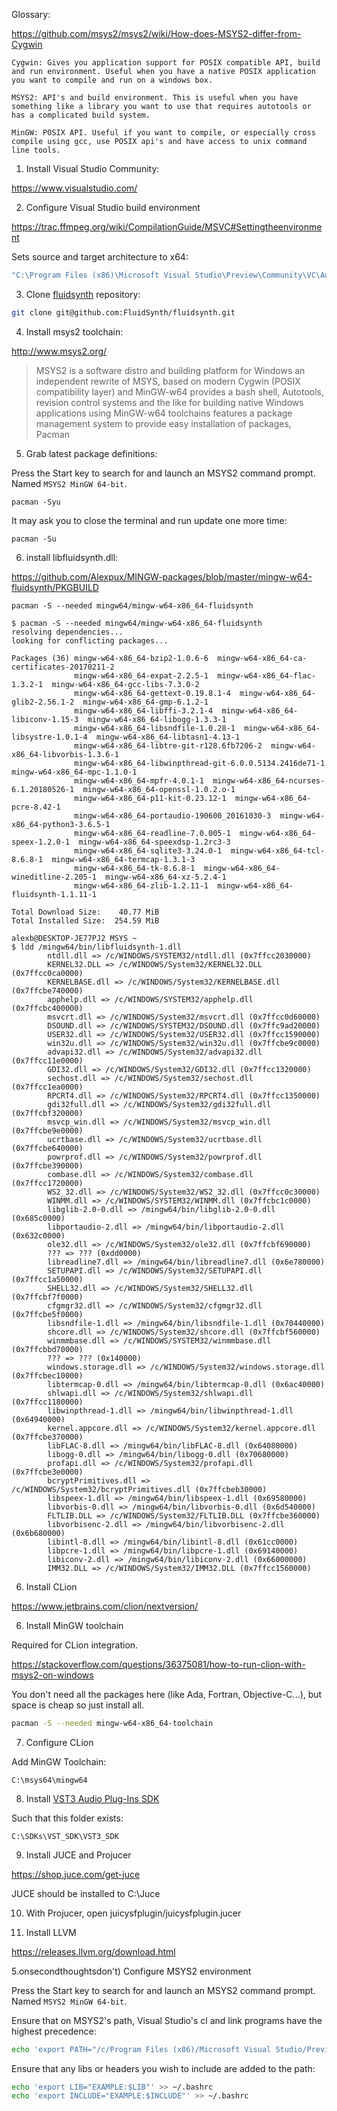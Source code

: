 Glossary:

https://github.com/msys2/msys2/wiki/How-does-MSYS2-differ-from-Cygwin

```
Cygwin: Gives you application support for POSIX compatible API, build and run environment. Useful when you have a native POSIX application you want to compile and run on a windows box.

MSYS2: API's and build environment. This is useful when you have something like a library you want to use that requires autotools or has a complicated build system.

MinGW: POSIX API. Useful if you want to compile, or especially cross compile using gcc, use POSIX api's and have access to unix command line tools.
```


1) Install Visual Studio Community:

https://www.visualstudio.com/

2) Configure Visual Studio build environment

https://trac.ffmpeg.org/wiki/CompilationGuide/MSVC#Settingtheenvironment

Sets source and target architecture to x64:

```cmd
"C:\Program Files (x86)\Microsoft Visual Studio\Preview\Community\VC\Auxiliary\Build\vcvarsall.bat" x64
```

3) Clone [fluidsynth](https://github.com/FluidSynth/fluidsynth) repository:

```bash
git clone git@github.com:FluidSynth/fluidsynth.git
```

4) Install msys2 toolchain:

http://www.msys2.org/

> MSYS2 is a software distro and building platform for Windows
> an independent rewrite of MSYS, based on modern Cygwin (POSIX compatibility layer) and MinGW-w64
> provides a bash shell, Autotools, revision control systems and the like for building native Windows applications using MinGW-w64 toolchains
> features a package management system to provide easy installation of packages, Pacman

5) Grab latest package definitions:

Press the Start key to search for and launch an MSYS2 command prompt. Named `MSYS2 MinGW 64-bit`.

```
pacman -Syu
```

It may ask you to close the terminal and run update one more time:

```
pacman -Su
```

6) install libfluidsynth.dll:

https://github.com/Alexpux/MINGW-packages/blob/master/mingw-w64-fluidsynth/PKGBUILD

```
pacman -S --needed mingw64/mingw-w64-x86_64-fluidsynth
```

```
$ pacman -S --needed mingw64/mingw-w64-x86_64-fluidsynth
resolving dependencies...
looking for conflicting packages...

Packages (36) mingw-w64-x86_64-bzip2-1.0.6-6  mingw-w64-x86_64-ca-certificates-20170211-2
              mingw-w64-x86_64-expat-2.2.5-1  mingw-w64-x86_64-flac-1.3.2-1  mingw-w64-x86_64-gcc-libs-7.3.0-2
              mingw-w64-x86_64-gettext-0.19.8.1-4  mingw-w64-x86_64-glib2-2.56.1-2  mingw-w64-x86_64-gmp-6.1.2-1
              mingw-w64-x86_64-libffi-3.2.1-4  mingw-w64-x86_64-libiconv-1.15-3  mingw-w64-x86_64-libogg-1.3.3-1
              mingw-w64-x86_64-libsndfile-1.0.28-1  mingw-w64-x86_64-libsystre-1.0.1-4  mingw-w64-x86_64-libtasn1-4.13-1
              mingw-w64-x86_64-libtre-git-r128.6fb7206-2  mingw-w64-x86_64-libvorbis-1.3.6-1
              mingw-w64-x86_64-libwinpthread-git-6.0.0.5134.2416de71-1  mingw-w64-x86_64-mpc-1.1.0-1
              mingw-w64-x86_64-mpfr-4.0.1-1  mingw-w64-x86_64-ncurses-6.1.20180526-1  mingw-w64-x86_64-openssl-1.0.2.o-1
              mingw-w64-x86_64-p11-kit-0.23.12-1  mingw-w64-x86_64-pcre-8.42-1
              mingw-w64-x86_64-portaudio-190600_20161030-3  mingw-w64-x86_64-python3-3.6.5-1
              mingw-w64-x86_64-readline-7.0.005-1  mingw-w64-x86_64-speex-1.2.0-1  mingw-w64-x86_64-speexdsp-1.2rc3-3
              mingw-w64-x86_64-sqlite3-3.24.0-1  mingw-w64-x86_64-tcl-8.6.8-1  mingw-w64-x86_64-termcap-1.3.1-3
              mingw-w64-x86_64-tk-8.6.8-1  mingw-w64-x86_64-wineditline-2.205-1  mingw-w64-x86_64-xz-5.2.4-1
              mingw-w64-x86_64-zlib-1.2.11-1  mingw-w64-x86_64-fluidsynth-1.1.11-1

Total Download Size:    40.77 MiB
Total Installed Size:  254.59 MiB
```

```
alexb@DESKTOP-JE77PJ2 MSYS ~
$ ldd /mingw64/bin/libfluidsynth-1.dll
        ntdll.dll => /c/WINDOWS/SYSTEM32/ntdll.dll (0x7ffcc2030000)
        KERNEL32.DLL => /c/WINDOWS/System32/KERNEL32.DLL (0x7ffcc0ca0000)
        KERNELBASE.dll => /c/WINDOWS/System32/KERNELBASE.dll (0x7ffcbe740000)
        apphelp.dll => /c/WINDOWS/SYSTEM32/apphelp.dll (0x7ffcbc400000)
        msvcrt.dll => /c/WINDOWS/System32/msvcrt.dll (0x7ffcc0d60000)
        DSOUND.dll => /c/WINDOWS/SYSTEM32/DSOUND.dll (0x7ffc9ad20000)
        USER32.dll => /c/WINDOWS/System32/USER32.dll (0x7ffcc1590000)
        win32u.dll => /c/WINDOWS/System32/win32u.dll (0x7ffcbe9c0000)
        advapi32.dll => /c/WINDOWS/System32/advapi32.dll (0x7ffcc11e0000)
        GDI32.dll => /c/WINDOWS/System32/GDI32.dll (0x7ffcc1320000)
        sechost.dll => /c/WINDOWS/System32/sechost.dll (0x7ffcc1ea0000)
        RPCRT4.dll => /c/WINDOWS/System32/RPCRT4.dll (0x7ffcc1350000)
        gdi32full.dll => /c/WINDOWS/System32/gdi32full.dll (0x7ffcbf320000)
        msvcp_win.dll => /c/WINDOWS/System32/msvcp_win.dll (0x7ffcbe9e0000)
        ucrtbase.dll => /c/WINDOWS/System32/ucrtbase.dll (0x7ffcbe640000)
        powrprof.dll => /c/WINDOWS/System32/powrprof.dll (0x7ffcbe390000)
        combase.dll => /c/WINDOWS/System32/combase.dll (0x7ffcc1720000)
        WS2_32.dll => /c/WINDOWS/System32/WS2_32.dll (0x7ffcc0c30000)
        WINMM.dll => /c/WINDOWS/SYSTEM32/WINMM.dll (0x7ffcbc1c0000)
        libglib-2.0-0.dll => /mingw64/bin/libglib-2.0-0.dll (0x685c0000)
        libportaudio-2.dll => /mingw64/bin/libportaudio-2.dll (0x632c0000)
        ole32.dll => /c/WINDOWS/System32/ole32.dll (0x7ffcbf690000)
        ??? => ??? (0xdd0000)
        libreadline7.dll => /mingw64/bin/libreadline7.dll (0x6e780000)
        SETUPAPI.dll => /c/WINDOWS/System32/SETUPAPI.dll (0x7ffcc1a50000)
        SHELL32.dll => /c/WINDOWS/System32/SHELL32.dll (0x7ffcbf7f0000)
        cfgmgr32.dll => /c/WINDOWS/System32/cfgmgr32.dll (0x7ffcbe5f0000)
        libsndfile-1.dll => /mingw64/bin/libsndfile-1.dll (0x70440000)
        shcore.dll => /c/WINDOWS/System32/shcore.dll (0x7ffcbf560000)
        winmmbase.dll => /c/WINDOWS/SYSTEM32/winmmbase.dll (0x7ffcbbd70000)
        ??? => ??? (0x140000)
        windows.storage.dll => /c/WINDOWS/System32/windows.storage.dll (0x7ffcbec10000)
        libtermcap-0.dll => /mingw64/bin/libtermcap-0.dll (0x6ac40000)
        shlwapi.dll => /c/WINDOWS/System32/shlwapi.dll (0x7ffcc1180000)
        libwinpthread-1.dll => /mingw64/bin/libwinpthread-1.dll (0x64940000)
        kernel.appcore.dll => /c/WINDOWS/System32/kernel.appcore.dll (0x7ffcbe370000)
        libFLAC-8.dll => /mingw64/bin/libFLAC-8.dll (0x64080000)
        libogg-0.dll => /mingw64/bin/libogg-0.dll (0x70680000)
        profapi.dll => /c/WINDOWS/System32/profapi.dll (0x7ffcbe3e0000)
        bcryptPrimitives.dll => /c/WINDOWS/System32/bcryptPrimitives.dll (0x7ffcbeb30000)
        libspeex-1.dll => /mingw64/bin/libspeex-1.dll (0x69580000)
        libvorbis-0.dll => /mingw64/bin/libvorbis-0.dll (0x6d540000)
        FLTLIB.DLL => /c/WINDOWS/System32/FLTLIB.DLL (0x7ffcbe360000)
        libvorbisenc-2.dll => /mingw64/bin/libvorbisenc-2.dll (0x6b680000)
        libintl-8.dll => /mingw64/bin/libintl-8.dll (0x61cc0000)
        libpcre-1.dll => /mingw64/bin/libpcre-1.dll (0x69140000)
        libiconv-2.dll => /mingw64/bin/libiconv-2.dll (0x66000000)
        IMM32.DLL => /c/WINDOWS/System32/IMM32.DLL (0x7ffcc1560000)
```

6) Install CLion

https://www.jetbrains.com/clion/nextversion/

6) Install MinGW toolchain

Required for CLion integration.

https://stackoverflow.com/questions/36375081/how-to-run-clion-with-msys2-on-windows

You don't need all the packages here (like Ada, Fortran, Objective-C...), but space is cheap so just install all.

```bash
pacman -S --needed mingw-w64-x86_64-toolchain
```

7) Configure CLion

Add MinGW Toolchain:

```
C:\msys64\mingw64
```

8) Install [VST3 Audio Plug-Ins SDK](https://www.steinberg.net/en/company/developers.html)

Such that this folder exists:

```
C:\SDKs\VST_SDK\VST3_SDK
```

9) Install JUCE and Projucer

https://shop.juce.com/get-juce

JUCE should be installed to C:\\Juce

10) With Projucer, open juicysfplugin/juicysfplugin.jucer


10) Install LLVM

https://releases.llvm.org/download.html


5.onsecondthoughtsdon't) Configure MSYS2 environment

Press the Start key to search for and launch an MSYS2 command prompt. Named `MSYS2 MinGW 64-bit`.

Ensure that on MSYS2's path, Visual Studio's cl and link programs have the highest precedence:

```bash
echo 'export PATH="/c/Program Files (x86)/Microsoft Visual Studio/Preview/Community/VC/Tools/MSVC/14.14.26428/bin/Hostx64/x64/:$PATH"' >> ~/.bashrc
```

Ensure that any libs or headers you wish to include are added to the path:

```bash
echo 'export LIB="EXAMPLE:$LIB"' >> ~/.bashrc
echo 'export INCLUDE="EXAMPLE:$INCLUDE"' >> ~/.bashrc
```